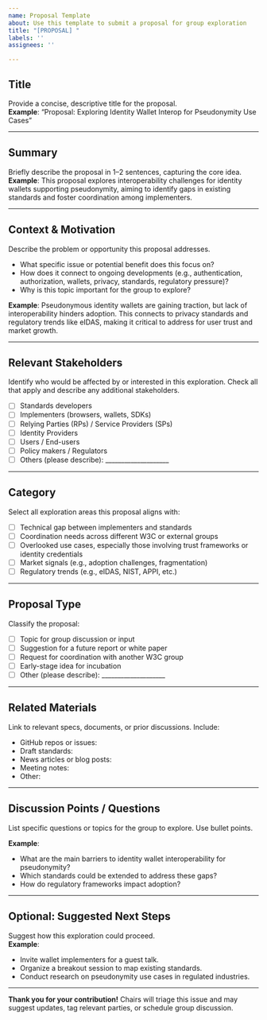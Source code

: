 ```yaml
---
name: Proposal Template
about: Use this template to submit a proposal for group exploration
title: "[PROPOSAL] "
labels: ''
assignees: ''

---
```


## Title
Provide a concise, descriptive title for the proposal.  
**Example**: “Proposal: Exploring Identity Wallet Interop for Pseudonymity Use Cases”

---

## Summary
Briefly describe the proposal in 1–2 sentences, capturing the core idea.  
**Example**: This proposal explores interoperability challenges for identity wallets supporting pseudonymity, aiming to identify gaps in existing standards and foster coordination among implementers.

---

## Context & Motivation
Describe the problem or opportunity this proposal addresses.  
- What specific issue or potential benefit does this focus on?  
- How does it connect to ongoing developments (e.g., authentication, authorization, wallets, privacy, standards, regulatory pressure)?  
- Why is this topic important for the group to explore?  

**Example**: Pseudonymous identity wallets are gaining traction, but lack of interoperability hinders adoption. This connects to privacy standards and regulatory trends like eIDAS, making it critical to address for user trust and market growth.

---

## Relevant Stakeholders
Identify who would be affected by or interested in this exploration. Check all that apply and describe any additional stakeholders.  
- [ ] Standards developers  
- [ ] Implementers (browsers, wallets, SDKs)  
- [ ] Relying Parties (RPs) / Service Providers (SPs)  
- [ ] Identity Providers  
- [ ] Users / End-users  
- [ ] Policy makers / Regulators  
- [ ] Others (please describe): ____________________  

---

## Category
Select all exploration areas this proposal aligns with:  
- [ ] Technical gap between implementers and standards  
- [ ] Coordination needs across different W3C or external groups  
- [ ] Overlooked use cases, especially those involving trust frameworks or identity credentials  
- [ ] Market signals (e.g., adoption challenges, fragmentation)  
- [ ] Regulatory trends (e.g., eIDAS, NIST, APPI, etc.)  

---

## Proposal Type
Classify the proposal:  
- [ ] Topic for group discussion or input  
- [ ] Suggestion for a future report or white paper  
- [ ] Request for coordination with another W3C group  
- [ ] Early-stage idea for incubation  
- [ ] Other (please describe): ____________________  

---

## Related Materials
Link to relevant specs, documents, or prior discussions. Include:  
- GitHub repos or issues: 
- Draft standards: 
- News articles or blog posts: 
- Meeting notes: 
- Other:  

---

## Discussion Points / Questions
List specific questions or topics for the group to explore. Use bullet points.  

**Example**:  
- What are the main barriers to identity wallet interoperability for pseudonymity?  
- Which standards could be extended to address these gaps?  
- How do regulatory frameworks impact adoption?  

---

## Optional: Suggested Next Steps
Suggest how this exploration could proceed.  
**Example**:  
- Invite wallet implementers for a guest talk.  
- Organize a breakout session to map existing standards.  
- Conduct research on pseudonymity use cases in regulated industries.  

---

**Thank you for your contribution!** Chairs will triage this issue and may suggest updates, tag relevant parties, or schedule group discussion.
